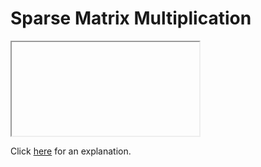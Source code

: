 # Sparse Matrix Multiplication 

<iframe></iframe>

Click [here](Explanation.md) for an explanation.


